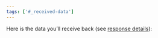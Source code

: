 ```yaml
---
tags: ['#_received-data']
---
```


Here is the data you’ll receive back (see [response details](#_response-details)):
